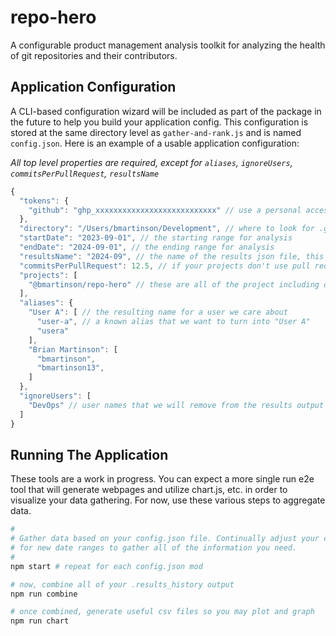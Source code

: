 # repo-hero
A configurable product management analysis toolkit for analyzing the health of git repositories and their contributors.

## Application Configuration
A CLI-based configuration wizard will be included as part of the package in the future to help you build your application config. This configuration is stored at the same directory level as `gather-and-rank.js` and is named `config.json`. Here is an example of a usable application configuration:

*All top level properties are required, except for `aliases`, `ignoreUsers`, `commitsPerPullRequest`, `resultsName`*

```javascript
{
  "tokens": {
    "github": "ghp_xxxxxxxxxxxxxxxxxxxxxxxxxxx" // use a personal access token for GitHub API access
  },
  "directory": "/Users/bmartinson/Development", // where to look for .git projects
  "startDate": "2023-09-01", // the starting range for analysis
  "endDate": "2024-09-01", // the ending range for analysis
  "resultsName": "2024-09", // the name of the results json file, this is optional
  "commitsPerPullRequest": 12.5, // if your projects don't use pull requests and rely mostly on commits, use this to synthesize deliverables (pseudo-PRs)
  "projects": [
    "@bmartinson/repo-hero" // these are all of the project including owner name owner/repo - @ handles should be included
  ],
  "aliases": {
    "User A": [ // the resulting name for a user we care about
      "user-a", // a known alias that we want to turn into "User A"
      "usera"
    ],
    "Brian Martinson": [
      "bmartinson",
      "bmartinson13",
    ]
  },
  "ignoreUsers": [
    "DevOps" // user names that we will remove from the results output
  ]
}
```

## Running The Application
These tools are a work in progress. You can expect a more single run e2e tool that will generate webpages and utilize chart.js, etc. in order to visualize your data gathering. For now, use these various steps to aggregate data.

```sh
#
# Gather data based on your config.json file. Continually adjust your config
# for new date ranges to gather all of the information you need.
#
npm start # repeat for each config.json mod

# now, combine all of your .results_history output
npm run combine

# once combined, generate useful csv files so you may plot and graph
npm run chart
```